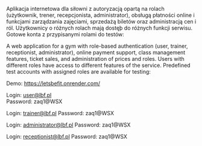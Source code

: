 Aplikacja internetowa dla siłowni z autoryzacją opartą na rolach (użytkownik, trener, recepcjonista, administrator), obsługą płatności online i funkcjami zarządzania zajęciami, sprzedażą biletów oraz administracją cen i ról.
Użytkownicy o różnych rolach mają dostęþ do różnych funkcji serwisu. Gotowe konta z przypisanymi rolami do testów:

A web application for a gym with role-based authentication (user, trainer, receptionist, administrator), online payment support, class management features, ticket sales, and administration of prices and roles.
Users with different roles have access to different features of the service. Predefined test accounts with assigned roles are available for testing: 

Demo: https://letsbefit.onrender.com/

Login: user@lbf.pl  
Password: zaq1@WSX
 
Login: trainer@lbf.pl 
Password: zaq1@WSX

Login: administrator@lbf.pl
Password: zaq1@WSX 

Login: receptionist@lbf.pl
Password: zaq1@WSX




